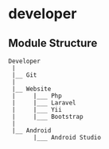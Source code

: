 # developer


## Module Structure
~~~
Developer
 |
 |__ Git
 |
 |__ Website
 |     |___ Php
 |     |___ Laravel
 |     |___ Yii
 |     |___ Bootstrap
 |
 |__ Android
       |___ Android Studio
~~~